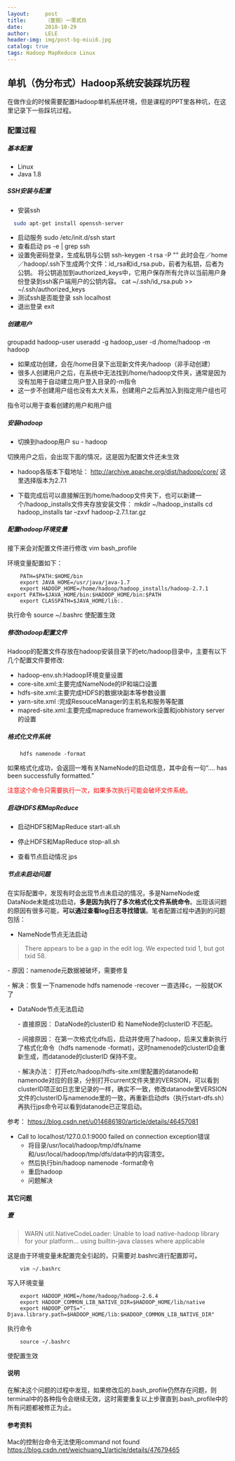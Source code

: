 ```yaml
---
layout:     post
title:      （壹捌）一零贰玖
date:       2018-10-29
author:     LELE
header-img: img/post-bg-miui6.jpg
catalog: true
tags: Hadoop MapReduce Linux
---
```


## 单机（伪分布式）Hadoop系统安装踩坑历程

在做作业的时候需要配置Hadoop单机系统环境，但是课程的PPT里各种坑，在这里记录下一些踩坑过程。

### 配置过程

##### 基本配置
* Linux
* Java 1.8

##### SSH安装与配置
* 安装ssh
```bash
  sudo apt-get install openssh-server
```
* 启动服务
      sudo /etc/init.d/ssh start
* 查看启动
      ps -e | grep ssh
* 设置免密码登录，生成私钥与公钥
      ssh-keygen -t rsa -P ""
此时会在／home／hadoop/.ssh下生成两个文件：id_rsa和id_rsa.pub，前者为私钥，后者为公钥。
将公钥追加到authorized_keys中，它用户保存所有允许以当前用户身份登录到ssh客户端用户的公钥内容。
      cat ~/.ssh/id_rsa.pub >> ~/.ssh/authorized_keys
* 测试ssh是否能登录
      ssh localhost
* 退出登录
      exit

##### 创建用户

  groupadd hadoop-user
  useradd -g hadoop_user -d /home/hadoop -m hadoop

+ 如果成功创建，会在/home目录下出现新文件夹/hadoop（非手动创建）
+ 很多人创建用户之后，在系统中无法找到/home/hadoop文件夹，通常是因为没有加用于自动建立用户登入目录的-m指令
+ 这一步不创建用户组也没有太大关系，创建用户之后再加入到指定用户组也可

指令可以用于查看创建的用户和用户组

##### 安装hadoop
+ 切换到hadoop用户
      su - hadoop

切换用户之后，会出现下面的情况，这是因为配置文件还未生效

+ hadoop各版本下载地址：
http://archive.apache.org/dist/hadoop/core/
这里选择版本为2.7.1

+ 下载完成后可以直接解压到/home/hadoop文件夹下，也可以新建一个/hadoop_installs文件夹存放安装文件：
      mkdir ~/hadoop_installs
      cd hadoop_installs
      tar –zxvf hadoop-2.7.1.tar.gz

##### 配置hadoop环境变量
接下来会对配置文件进行修改
      vim bash_profile

环境变量配置如下：

        PATH=$PATH:$HOME/bin
        export JAVA_HOME=/usr/java/java-1.7
        export HADOOP_HOME=/home/hadoop/hadoop_installs/hadoop-2.7.1 export PATH=$JAVA_HOME/bin:$HADOOP_HOME/bin:$PATH
        export CLASSPATH=$JAVA_HOME/lib:.

执行命令
      source ~/.bashrc
使配置生效

##### 修改hadoop配置文件

Hadoop的配置文件存放在hadoop安装目录下的etc/hadoop目录中，主要有以下几个配置文件要修改:
- hadoop-env.sh:Hadoop环境变量设置
- core-site.xml:主要完成NameNode的IP和端口设置
- hdfs-site.xml:主要完成HDFS的数据块副本等参数设置
- yarn-site.xml :完成ResouceManager的主机名和服务等配置
- mapred-site.xml:主要完成mapreduce framework设置和jobhistory server的设置

##### 格式化文件系统
        hdfs namenode -format
如果格式化成功，会返回一堆有关NameNode的启动信息，其中会有一句“.... has been successfully formatted.”

<font color=#FF0000>注意这个命令只需要执行一次，如果多次执行可能会破坏文件系统。</font>

##### 启动HDFS和MapReduce
+ 启动HDFS和MapReduce
        start-all.sh

+ 停止HDFS和MapReduce
        stop-all.sh

+ 查看节点启动情况
        jps

##### 节点未启动问题
在实际配置中，发现有时会出现节点未启动的情况，多是NameNode或DataNode未能成功启动，**多是因为执行了多次格式化文件系统命令**。出现该问题的原因有很多可能，**可以通过查看log日志寻找错误**。笔者配置过程中遇到的问题包括：
+ NameNode节点无法启动
>There appears to be a gap in the edit log.  We expected txid 1, but got txid 58.

  \- 原因：namenode元数据被破坏，需要修复

  \- 解决：恢复一下namenode
        hdfs namenode -recover
  一直选择c，一般就OK了
+ DataNode节点无法启动

  \- 直接原因：
  DataNode的clusterID 和 NameNode的clusterID 不匹配。

  \- 间接原因：
  在第一次格式化dfs后，启动并使用了hadoop，后来又重新执行了格式化命令（hdfs namenode -format)，这时namenode的clusterID会重新生成，而datanode的clusterID 保持不变。

  \- 解决办法：
  打开etc/hadoop/hdfs-site.xml里配置的datanode和namenode对应的目录，分别打开current文件夹里的VERSION，可以看到clusterID项正如日志里记录的一样，确实不一致，修改datanode里VERSION文件的clusterID与namenode里的一致，再重新启动dfs（执行start-dfs.sh）再执行jps命令可以看到datanode已正常启动。

参考：
https://blog.csdn.net/u014686180/article/details/46457081


+ Call to localhost/127.0.0.1:9000 failed on connection exception错误
  - 将目录/usr/local/hadoop/tmp/dfs/name和/usr/local/hadoop/tmp/dfs/data中的内容清空。
  - 然后执行bin/hadoop namenode -format命令
  - 重启hadoop
  - 问题解决


#### 其它问题
##### 壹
> WARN util.NativeCodeLoader: Unable to load native-hadoop library for your platform... using builtin-java classes where applicable

这是由于环境变量未配置完全引起的，只需要对.bashrc进行配置即可。

        vim ~/.bashrc
写入环境变量

        export HADOOP_HOME=/home/hadoop/hadoop-2.6.4
        export HADOOP_COMMON_LIB_NATIVE_DIR=$HADOOP_HOME/lib/native
        export HADOOP_OPTS="-Djava.library.path=$HADOOP_HOME/lib:$HADOOP_COMMON_LIB_NATIVE_DIR"
执行命令

        source ~/.bashrc
使配置生效


#### 说明
在解决这个问题的过程中发现，如果修改后的.bash_profile仍然存在问题，则terminal中的各种指令会继续无效，这时需要重复以上步骤直到.bash_profile中的所有问题都被修正为止。



#### 参考资料
Mac的控制台命令无法使用command not found
https://blog.csdn.net/weichuang_1/article/details/47679465		

